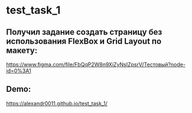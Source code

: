 # test_task_1

## Получил задание создать страницу без использования FlexBox и Grid Layout по макету: 
https://www.figma.com/file/FbQqP2W8n9XiZyNsIZpsrV/Тестовый?node-id=0%3A1

## Demo:

https://alexandr0011.github.io/test_task_1/
